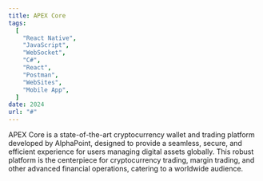 ```yaml
---
title: APEX Core
tags:
  [
    "React Native",
    "JavaScript",
    "WebSocket",
    "C#",
    "React",
    "Postman",
    "WebSites",
    "Mobile App",
  ]
date: 2024
url: "#"
---
```


APEX Core is a state-of-the-art cryptocurrency wallet and trading platform developed by AlphaPoint, designed to provide a seamless, secure, and efficient experience for users managing digital assets globally. This robust platform is the centerpiece for cryptocurrency trading, margin trading, and other advanced financial operations, catering to a worldwide audience.
